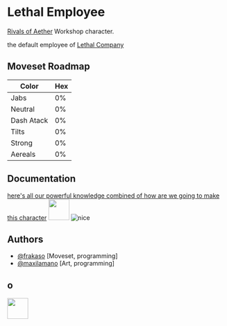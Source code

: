 
# Lethal Employee


[Rivals of Aether](https://rivalsofaether.com) Workshop character.

the default employee of [Lethal Company](https://store.steampowered.com/app/1966720/Lethal_Company/)


## Moveset Roadmap

| Color             | Hex                                                                |
| ----------------- | ------------------------------------------------------------------ |
| Jabs | 0% |
| Neutral | 0% |
| Dash Atack | 0% |
| Tilts | 0% |
| Strong | 0% |
| Aereals | 0% |


## Documentation

[here's all our powerful knowledge combined of how are we going to make this character](https://matias.me/nsfw/)
<img src="https://us-tuna-sounds-images.voicemod.net/ccb80501-6723-400f-882f-378425a58c55-1701413732402.png" width="48">
![nice](https://us-tuna-sounds-images.voicemod.net/ccb80501-6723-400f-882f-378425a58c55-1701413732402.png)



## Authors

- [@frakaso](https://www.github.com/frakaso) [Moveset, programming]
- [@maxilamano](https://www.github.com/maxilamano) [Art, programming]


## o
<img src="https://us-tuna-sounds-images.voicemod.net/ccb80501-6723-400f-882f-378425a58c55-1701413732402.png" width="48">